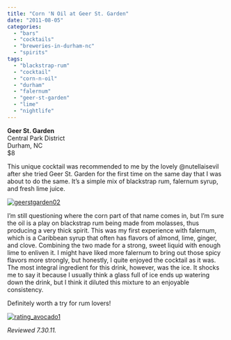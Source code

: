 ```yaml
---
title: "Corn 'N Oil at Geer St. Garden"
date: "2011-08-05"
categories: 
  - "bars"
  - "cocktails"
  - "breweries-in-durham-nc"
  - "spirits"
tags: 
  - "blackstrap-rum"
  - "cocktail"
  - "corn-n-oil"
  - "durham"
  - "falernum"
  - "geer-st-garden"
  - "lime"
  - "nightlife"
---
```


**Geer St. Garden**\
Central Park District\
Durham, NC\
$8

This unique cocktail was recommended to me by the lovely @nutellaisevil after she tried Geer St. Garden for the first time on the same day that I was about to do the same. It’s a simple mix of blackstrap rum, falernum syrup, and fresh lime juice.

[![](http://s3.amazonaws.com/thegourmez-wpmedia/2011/08/geerstgarden02.jpg "geerstgarden02")](http://s3.amazonaws.com/thegourmez-wpmedia/2011/08/geerstgarden02.jpg)

I’m still questioning where the corn part of that name comes in, but I’m sure the oil is a play on blackstrap rum being made from molasses, thus producing a very thick spirit. This was my first experience with falernum, which is a Caribbean syrup that often has flavors of almond, lime, ginger, and clove. Combining the two made for a strong, sweet liquid with enough lime to enliven it. I might have liked more falernum to bring out those spicy flavors more strongly, but honestly, I quite enjoyed the cocktail as it was. The most integral ingredient for this drink, however, was the ice. It shocks me to say it because I usually think a glass full of ice ends up watering down the drink, but I think it diluted this mixture to an enjoyable consistency.

Definitely worth a try for rum lovers!

[![](http://s3.amazonaws.com/thegourmez-wpmedia/2009/02/rating_avocado1.gif "rating_avocado1")](http://s3.amazonaws.com/thegourmez-wpmedia/2009/02/rating_avocado1.gif)

_Reviewed 7.30.11._
